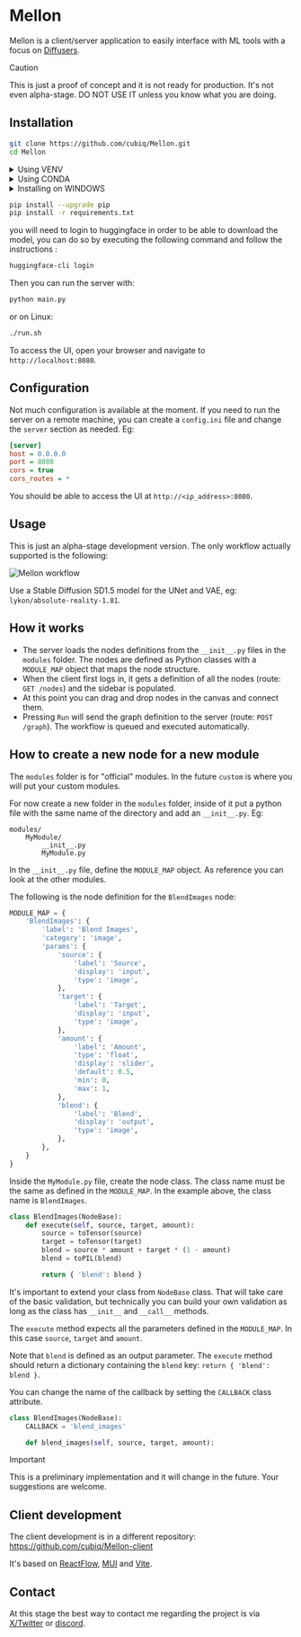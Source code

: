 # Mellon

Mellon is a client/server application to easily interface with ML tools with a focus on [Diffusers](https://github.com/huggingface/diffusers).

> [!CAUTION]
> This is just a proof of concept and it is not ready for production. It's not even alpha-stage. DO NOT USE IT unless you know what you are doing.

## Installation

```bash
git clone https://github.com/cubiq/Mellon.git
cd Mellon
```

<details>
<summary>Using VENV</summary>
```bash
python -m venv venv
source venv/bin/activate
```
</details>

<details>
<summary>Using CONDA</summary>
```bash
conda create DFlow_312 python="3.12"
conda activate DFlow_312
```
</details>

<details>
<summary>Installing on WINDOWS</summary>
```bash
pip install torch torchvision torchaudio --extra-index-url https://download.pytorch.org/whl/cu118
```
</details>


```bash
pip install --upgrade pip
pip install -r requirements.txt
```

you will need to login to huggingface in order to be able to download the model, you can do so by executing the following command and follow the instructions :

```bash
huggingface-cli login
```

Then you can run the server with:

```bash
python main.py
```

or on Linux:

```bash
./run.sh
```

To access the UI, open your browser and navigate to `http://localhost:8080`.

## Configuration

Not much configuration is available at the moment. If you need to run the server on a remote machine, you can create a `config.ini` file and change the `server` section as needed. Eg:

```ini
[server]
host = 0.0.0.0
port = 8080
cors = true
cors_routes = *
```

You should be able to access the UI at `http://<ip_address>:8080`.

## Usage

This is just an alpha-stage development version. The only workflow actually supported is the following:

![Mellon workflow](./mellon_basic_wf.png)

Use a Stable Diffusion SD1.5 model for the UNet and VAE, eg: `lykon/absolute-reality-1.81`.

## How it works

- The server loads the nodes definitions from the `__init__.py` files in the `modules` folder. The nodes are defined as Python classes with a `MODULE_MAP` object that maps the node structure.
- When the client first logs in, it gets a definition of all the nodes (route: `GET /nodes`) and the sidebar is populated.
- At this point you can drag and drop nodes in the canvas and connect them.
- Pressing `Run` will send the graph definition to the server (route: `POST /graph`). The workflow is queued and executed automatically.

## How to create a new node for a new module

The `modules` folder is for "official" modules. In the future `custom` is where you will put your custom modules.

For now create a new folder in the `modules` folder, inside of it put a python file with the same name of the directory and add an `__init__.py`. Eg:

```
modules/
    MyModule/
        __init__.py
        MyModule.py
```

In the `__init__.py` file, define the `MODULE_MAP` object. As reference you can look at the other modules.

The following is the node definition for the `BlendImages` node:

```python
MODULE_MAP = {
    'BlendImages': {
        'label': 'Blend Images',
        'category': 'image',
        'params': {
            'source': {
                'label': 'Source',
                'display': 'input',
                'type': 'image',
            },
            'target': {
                'label': 'Target',
                'display': 'input',
                'type': 'image',
            },
            'amount': {
                'label': 'Amount',
                'type': 'float',
                'display': 'slider',
                'default': 0.5,
                'min': 0,
                'max': 1,
            },
            'blend': {
                'label': 'Blend',
                'display': 'output',
                'type': 'image',
            },
        },
    }
}
```

Inside the `MyModule.py` file, create the node class. The class name must be the same as defined in the `MODULE_MAP`. In the example above, the class name is `BlendImages`.

```python
class BlendImages(NodeBase):
    def execute(self, source, target, amount):
        source = toTensor(source)
        target = toTensor(target)
        blend = source * amount + target * (1 - amount)
        blend = toPIL(blend)

        return { 'blend': blend }
```

It's important to extend your class from `NodeBase` class. That will take care of the basic validation, but technically you can build your own validation as long as the class has `__init__` and `__call__` methods.

The `execute` method expects all the parameters defined in the `MODULE_MAP`. In this case `source`, `target` and `amount`.

Note that `blend` is defined as an output parameter. The `execute` method should return a dictionary containing the `blend` key: `return { 'blend': blend }`.

You can change the name of the callback by setting the `CALLBACK` class attribute.

```python
class BlendImages(NodeBase):
    CALLBACK = 'blend_images'

    def blend_images(self, source, target, amount):
```

> [!IMPORTANT]
> This is a preliminary implementation and it will change in the future. Your suggestions are welcome.

## Client development

The client development is in a different repository: https://github.com/cubiq/Mellon-client

It's based on [ReactFlow](https://reactflow.dev/), [MUI](https://mui.com/) and [Vite](https://vitejs.dev/).

## Contact

At this stage the best way to contact me regarding the project is via [X/Twitter](https://x.com/cubiq) or [discord](https://latent.vision/discord).
